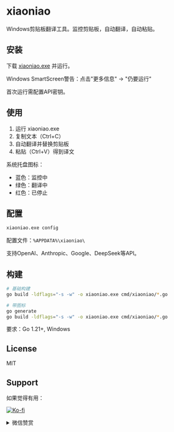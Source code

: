 # xiaoniao

Windows剪贴板翻译工具。监控剪贴板，自动翻译，自动粘贴。

## 安装

下载 [xiaoniao.exe](https://github.com/kaminoguo/xiaoniao/releases/latest) 并运行。

Windows SmartScreen警告：点击"更多信息" → "仍要运行"

首次运行需配置API密钥。

## 使用

1. 运行 xiaoniao.exe
2. 复制文本（Ctrl+C）
3. 自动翻译并替换剪贴板
4. 粘贴（Ctrl+V）得到译文

系统托盘图标：
- 蓝色：监控中
- 绿色：翻译中
- 红色：已停止

## 配置

```cmd
xiaoniao.exe config
```

配置文件：`%APPDATA%\xiaoniao\`

支持OpenAI、Anthropic、Google、DeepSeek等API。

## 构建

```bash
# 基础构建
go build -ldflags="-s -w" -o xiaoniao.exe cmd/xiaoniao/*.go

# 带图标
go generate
go build -ldflags="-s -w" -o xiaoniao.exe cmd/xiaoniao/*.go
```

要求：Go 1.21+, Windows

## License

MIT

## Support

如果觉得有用：

[![Ko-fi](https://ko-fi.com/img/githubbutton_sm.svg)](https://ko-fi.com/xiaoniao)

<details>
<summary>微信赞赏</summary>

[微信赞赏码占位 - 请添加图片]

</details>